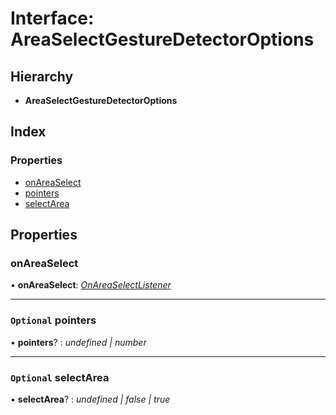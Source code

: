 # Interface: AreaSelectGestureDetectorOptions

## Hierarchy

* **AreaSelectGestureDetectorOptions**

## Index

### Properties

* [onAreaSelect](areaselectgesturedetectoroptions.md#onareaselect)
* [pointers](areaselectgesturedetectoroptions.md#optional-pointers)
* [selectArea](areaselectgesturedetectoroptions.md#optional-selectarea)

## Properties

###  onAreaSelect

• **onAreaSelect**: *[OnAreaSelectListener](../README.md#onareaselectlistener)*

___

### `Optional` pointers

• **pointers**? : *undefined | number*

___

### `Optional` selectArea

• **selectArea**? : *undefined | false | true*
